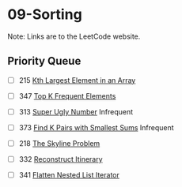 # 09-Sorting
Note: Links are to the LeetCode website.
## Priority Queue

- [ ] 215 [Kth Largest Element in an Array](https://leetcode.com/problems/kth-largest-element-in-an-array/description/)

- [ ] 347 [Top K Frequent Elements](https://leetcode.com/problems/top-k-frequent-elements/description/)

- [ ] 313 [Super Ugly Number](https://leetcode.com/problems/super-ugly-number/description/) Infrequent

- [ ] 373 [Find K Pairs with Smallest Sums](https://leetcode.com/problems/find-k-pairs-with-smallest-sums/description/) Infrequent

- [ ] 218 [The Skyline Problem](https://leetcode.com/problems/the-skyline-problem/description/)

- [ ] 332 [Reconstruct Itinerary](https://leetcode.com/problems/reconstruct-itinerary/description/)

- [ ] 341 [Flatten Nested List Iterator](https://leetcode.com/problems/flatten-nested-list-iterator/)
